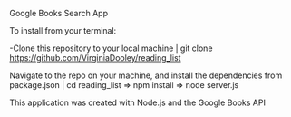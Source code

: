 Google Books Search App

To install from your terminal:

-Clone this repository to your local machine | git clone https://github.com/VirginiaDooley/reading_list

Navigate to the repo on your machine, and install the dependencies from package.json | cd reading_list => npm install => node server.js

This application was created with Node.js and the Google Books API
